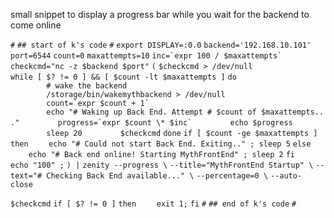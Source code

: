 small snippet to display a progress bar while you wait for the backend
to come online

`#`
`## start of k's code`
`#`
`export DISPLAY=:0.0`
`backend='192.168.10.101'`
`port=6544`
`count=0`
`maxattempts=10`
`` inc=`expr 100 / $maxattempts` ``
`checkcmd="nc -z $backend $port"`
`(`
`$checkcmd > /dev/null`
`while [ $? != 0 ] && [ $count -lt $maxattempts ]`
`do`
`        # wake the backend`
`        /storage/bin/wakemythbackend > /dev/null`
``         count=`expr $count + 1` ``
`        echo "# Waking up Back End. Attempt # $count of $maxattempts..."`
``         progress=`expr $count \* $inc` ``
`        echo $progress`
`        sleep 20`
`        $checkcmd`
`done`
`if [ $count -ge $maxattempts ]`
`then`
`    echo "# Could not start Back End. Exiting.." ; sleep 5`
`else`
`    echo "# Back end online! Starting MythFrontEnd" ; sleep 2`
`fi`
`echo "100" ;`
`) |`
`zenity --progress \`
`--title="MythFrontEnd Startup" \`
`--text="# Checking Back End available..." \`
`--percentage=0 \`
`--auto-close `

`$checkcmd`
`if [ $? != 0 ]`
`then`
`    exit 1;`
`fi`
`#`
`## end of k's code`
`#`